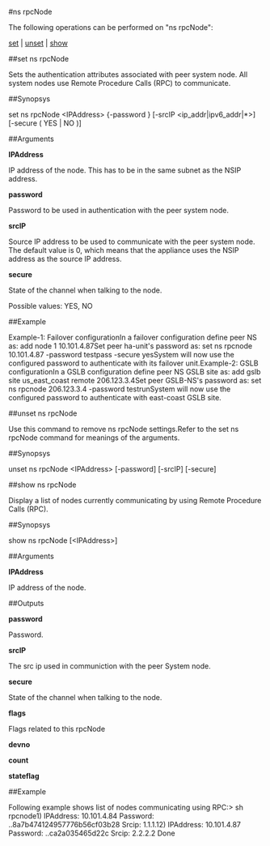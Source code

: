 #ns rpcNode

The following operations can be performed on "ns rpcNode":


[set](#set-ns-rpcnode) | [unset](#unset-ns-rpcnode) | [show](#show-ns-rpcnode)

##set ns rpcNode

Sets the authentication attributes associated with peer system node. All system nodes use Remote Procedure Calls (RPC) to communicate.


##Synopsys

set ns rpcNode &lt;IPAddress> {-password } [-srcIP &lt;ip_addr|ipv6_addr|*>] [-secure ( YES | NO )]


##Arguments

<b>IPAddress</b>
IP address of the node. This has to be in the same subnet as the NSIP address.

<b>password</b>
Password to be used in authentication with the peer system node.

<b>srcIP</b>
Source IP address to be used to communicate with the peer system node. The default value is 0, which means that the appliance uses the NSIP address as the source IP address.

<b>secure</b>
State of the channel when talking to the node.
Possible values: YES, NO



##Example

Example-1: Failover configurationIn a failover configuration define peer NS as:	  add node 1 10.101.4.87Set peer ha-unit's password as:	  set ns rpcnode 10.101.4.87 -password testpass -secure yesSystem will now use the configured password to authenticate with its failover unit.Example-2: GSLB configurationIn a GSLB configuration define peer NS GSLB site as:	  add gslb site us_east_coast remote 206.123.3.4Set peer GSLB-NS's password as:	  set ns rpcnode 206.123.3.4 -password testrunSystem will now use the configured password to authenticate with east-coast GSLB site.

##unset ns rpcNode

Use this command to remove ns rpcNode settings.Refer to the set ns rpcNode command for meanings of the arguments.


##Synopsys

unset ns rpcNode &lt;IPAddress> [-password] [-srcIP] [-secure]


##show ns rpcNode

Display a list of nodes currently communicating by using Remote Procedure Calls (RPC).


##Synopsys

show ns rpcNode [&lt;IPAddress>]


##Arguments

<b>IPAddress</b>
IP address of the node.



##Outputs

<b>password</b>
Password.

<b>srcIP</b>
The src ip used in communiction with the peer System node.

<b>secure</b>
State of the channel when talking to the node.

<b>flags</b>
Flags related to this rpcNode

<b>devno</b>

<b>count</b>

<b>stateflag</b>



##Example

Following example shows list of nodes communicating using RPC:&gt; sh rpcnode1)		IPAddress:	10.101.4.84 Password:  ..8a7b474124957776b56cf03b28 Srcip: 1.1.1.12)		IPAddress:	10.101.4.87 Password:  ..ca2a035465d22c 			Srcip: 2.2.2.2 Done

